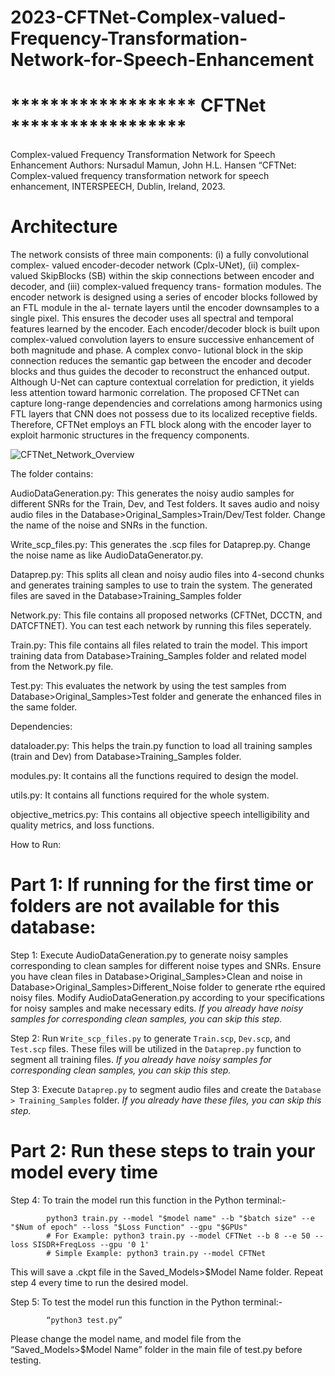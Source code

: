 # 2023-CFTNet-Complex-valued-Frequency-Transformation-Network-for-Speech-Enhancement


# ******************* CFTNet ******************
 Complex-valued Frequency Transformation Network for Speech Enhancement
 Authors: Nursadul Mamun, John H.L. Hansen “CFTNet: Complex-valued frequency transformation
 network for speech enhancement, INTERSPEECH, Dublin, Ireland, 2023.

# Architecture
The network consists
of three main components: (i) a fully convolutional complex-
valued encoder-decoder network (Cplx-UNet), (ii) complex-
valued SkipBlocks (SB) within the skip connections between
encoder and decoder, and (iii) complex-valued frequency trans-
formation modules. The encoder network is designed using a
series of encoder blocks followed by an FTL module in the al-
ternate layers until the encoder downsamples to a single pixel.
This ensures the decoder uses all spectral and temporal features
learned by the encoder. Each encoder/decoder block is built
upon complex-valued convolution layers to ensure successive
enhancement of both magnitude and phase. A complex convo-
lutional block in the skip connection reduces the semantic gap
between the encoder and decoder blocks and thus guides the
decoder to reconstruct the enhanced output. Although U-Net
can capture contextual correlation for prediction, it yields less
attention toward harmonic correlation. The proposed CFTNet
can capture long-range dependencies and correlations among
harmonics using FTL layers that CNN does not possess due to
its localized receptive fields. Therefore, CFTNet employs an
FTL block along with the encoder layer to exploit harmonic
structures in the frequency components.



![CFTNet_Network_Overview](https://github.com/nursad49/2023-CFTNet-Complex-valued-Frequency-Transformation-Network-for-Speech-Enhancement/assets/45471274/bb8c451b-2a6b-4c9c-b1fb-782be8232157)




The folder contains:

AudioDataGeneration.py: This generates the noisy audio samples for different SNRs for the Train, Dev, and Test folders. It saves audio and noisy audio files 			in the Database>Original_Samples>Train/Dev/Test folder. Change the name of the noise and SNRs in the function.

Write_scp_files.py: This generates the .scp files for Dataprep.py. Change the noise name as like AudioDataGenerator.py. 

Dataprep.py: This splits all clean and noisy audio files into 4-second chunks and generates training samples to use to train the system. The generated files 	    are saved in the Database>Training_Samples folder

Network.py: This file contains all proposed networks (CFTNet, DCCTN, and DATCFTNET). You can test each network by running this files seperately. 

Train.py: This file contains all files related to train the model. This import training data from Database>Training_Samples folder and related model from the 	Network.py file.

Test.py: This evaluates the network by using the test samples from Database>Original_Samples>Test folder and generate the enhanced files in the same folder.


Dependencies:

dataloader.py: This helps the train.py function to load all training samples (train and Dev) from Database>Training_Samples folder.

modules.py: It contains all the functions required to design the model.

utils.py: It contains all functions required for the whole system.

objective_metrics.py: This contains all objective speech intelligibility and quality metrics, and loss functions.


How to Run:
												
# Part 1: If running for the first time or folders are not available for this database:

Step 1: Execute AudioDataGeneration.py to generate noisy samples corresponding to clean samples for different noise types and SNRs. Ensure you have clean files in Database>Original_Samples>Clean and noise in Database>Original_Samples>Different_Noise folder to generate rthe equired noisy files. Modify AudioDataGeneration.py according to your specifications for noisy samples and make necessary edits. 
   		*If you already have noisy samples for corresponding clean samples, you can skip this step.*

Step 2: Run `Write_scp_files.py` to generate `Train.scp`, `Dev.scp`, and `Test.scp` files. These files will be utilized in the `Dataprep.py` function to segment all training files.
   		*If you already have noisy samples for corresponding clean samples, you can skip this step.*

Step 3: Execute `Dataprep.py` to segment audio files and create the `Database > Training_Samples` folder.
   		*If you already have these files, you can skip this step.*

# Part 2:  Run these steps to train your model every time



Step 4: To train the model run this function in the Python terminal:-

			python3 train.py --model "$model name" --b "$batch size" --e "$Num of epoch" --loss "$Loss Function" --gpu "$GPUs"
			# For Example: python3 train.py --model CFTNet --b 8 --e 50 --loss SISDR+FreqLoss --gpu '0 1'
			# Simple Example: python3 train.py --model CFTNet


This will save a .ckpt file in the Saved_Models>$Model Name folder.
			Repeat step 4 every time to run the desired model.


Step 5: To test the model run this function in the Python terminal:-

			“python3 test.py”

Please change the model name, and model file from the “Saved_Models>$Model Name” folder in the main file of test.py before testing.


